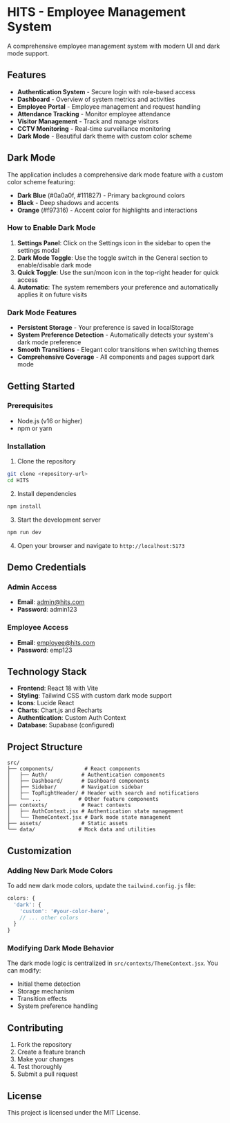 # HITS - Employee Management System

A comprehensive employee management system with modern UI and dark mode support.

## Features

- **Authentication System** - Secure login with role-based access
- **Dashboard** - Overview of system metrics and activities
- **Employee Portal** - Employee management and request handling
- **Attendance Tracking** - Monitor employee attendance
- **Visitor Management** - Track and manage visitors
- **CCTV Monitoring** - Real-time surveillance monitoring
- **Dark Mode** - Beautiful dark theme with custom color scheme

## Dark Mode

The application includes a comprehensive dark mode feature with a custom color scheme featuring:
- **Dark Blue** (#0a0a0f, #111827) - Primary background colors
- **Black** - Deep shadows and accents
- **Orange** (#f97316) - Accent color for highlights and interactions

### How to Enable Dark Mode

1. **Settings Panel**: Click on the Settings icon in the sidebar to open the settings modal
2. **Dark Mode Toggle**: Use the toggle switch in the General section to enable/disable dark mode
3. **Quick Toggle**: Use the sun/moon icon in the top-right header for quick access
4. **Automatic**: The system remembers your preference and automatically applies it on future visits

### Dark Mode Features

- **Persistent Storage** - Your preference is saved in localStorage
- **System Preference Detection** - Automatically detects your system's dark mode preference
- **Smooth Transitions** - Elegant color transitions when switching themes
- **Comprehensive Coverage** - All components and pages support dark mode

## Getting Started

### Prerequisites

- Node.js (v16 or higher)
- npm or yarn

### Installation

1. Clone the repository
```bash
git clone <repository-url>
cd HITS
```

2. Install dependencies
```bash
npm install
```

3. Start the development server
```bash
npm run dev
```

4. Open your browser and navigate to `http://localhost:5173`

## Demo Credentials

### Admin Access
- **Email**: admin@hits.com
- **Password**: admin123

### Employee Access
- **Email**: employee@hits.com
- **Password**: emp123

## Technology Stack

- **Frontend**: React 18 with Vite
- **Styling**: Tailwind CSS with custom dark mode support
- **Icons**: Lucide React
- **Charts**: Chart.js and Recharts
- **Authentication**: Custom Auth Context
- **Database**: Supabase (configured)

## Project Structure

```
src/
├── components/          # React components
│   ├── Auth/           # Authentication components
│   ├── Dashboard/      # Dashboard components
│   ├── Sidebar/        # Navigation sidebar
│   ├── TopRightHeader/ # Header with search and notifications
│   └── ...            # Other feature components
├── contexts/           # React contexts
│   ├── AuthContext.jsx # Authentication state management
│   └── ThemeContext.jsx # Dark mode state management
├── assets/             # Static assets
└── data/              # Mock data and utilities
```

## Customization

### Adding New Dark Mode Colors

To add new dark mode colors, update the `tailwind.config.js` file:

```javascript
colors: {
  'dark': {
    'custom': '#your-color-here',
    // ... other colors
  }
}
```

### Modifying Dark Mode Behavior

The dark mode logic is centralized in `src/contexts/ThemeContext.jsx`. You can modify:
- Initial theme detection
- Storage mechanism
- Transition effects
- System preference handling

## Contributing

1. Fork the repository
2. Create a feature branch
3. Make your changes
4. Test thoroughly
5. Submit a pull request

## License

This project is licensed under the MIT License.
